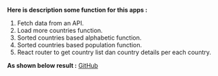 **Here is description some function for this apps :** 

1. Fetch data from an API. 
2. Load more countries function. 
3. Sorted countries based alphabetic function. 
4. Sorted countries based population function.
5. React router to get country list dan country details per each country.

**As shown below result :**
[GitHub](http://github.com)



